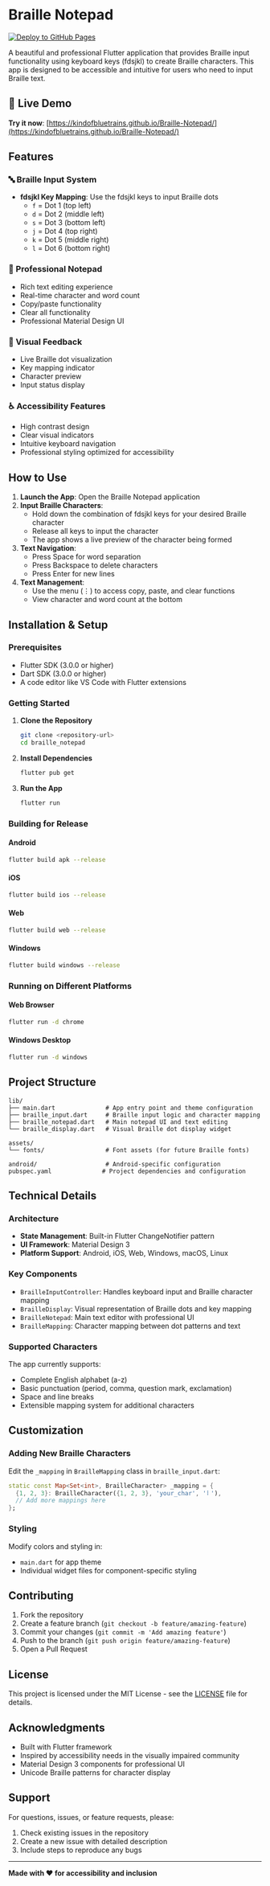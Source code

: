 # Braille Notepad

[![Deploy to GitHub Pages](https://github.com/kindofbluetrains/Braille-Notepad/actions/workflows/deploy.yml/badge.svg)](https://github.com/kindofbluetrains/Braille-Notepad/actions/workflows/deploy.yml)

A beautiful and professional Flutter application that provides Braille input functionality using keyboard keys (fdsjkl) to create Braille characters. This app is designed to be accessible and intuitive for users who need to input Braille text.

## 🚀 Live Demo

**Try it now**: [https://kindofbluetrains.github.io/Braille-Notepad/](https://kindofbluetrains.github.io/Braille-Notepad/)

## Features

### 🔤 Braille Input System
- **fdsjkl Key Mapping**: Use the fdsjkl keys to input Braille dots
  - `f` = Dot 1 (top left)
  - `d` = Dot 2 (middle left)
  - `s` = Dot 3 (bottom left)
  - `j` = Dot 4 (top right)
  - `k` = Dot 5 (middle right)
  - `l` = Dot 6 (bottom right)

### 📝 Professional Notepad
- Rich text editing experience
- Real-time character and word count
- Copy/paste functionality
- Clear all functionality
- Professional Material Design UI

### 🎯 Visual Feedback
- Live Braille dot visualization
- Key mapping indicator
- Character preview
- Input status display

### ♿ Accessibility Features
- High contrast design
- Clear visual indicators
- Intuitive keyboard navigation
- Professional styling optimized for accessibility

## How to Use

1. **Launch the App**: Open the Braille Notepad application
2. **Input Braille Characters**: 
   - Hold down the combination of fdsjkl keys for your desired Braille character
   - Release all keys to input the character
   - The app shows a live preview of the character being formed
3. **Text Navigation**:
   - Press Space for word separation
   - Press Backspace to delete characters
   - Press Enter for new lines
4. **Text Management**:
   - Use the menu (⋮) to access copy, paste, and clear functions
   - View character and word count at the bottom

## Installation & Setup

### Prerequisites
- Flutter SDK (3.0.0 or higher)
- Dart SDK (3.0.0 or higher)
- A code editor like VS Code with Flutter extensions

### Getting Started

1. **Clone the Repository**
   ```bash
   git clone <repository-url>
   cd braille_notepad
   ```

2. **Install Dependencies**
   ```bash
   flutter pub get
   ```

3. **Run the App**
   ```bash
   flutter run
   ```

### Building for Release

#### Android
```bash
flutter build apk --release
```

#### iOS
```bash
flutter build ios --release
```

#### Web
```bash
flutter build web --release
```

#### Windows
```bash
flutter build windows --release
```

### Running on Different Platforms

#### Web Browser
```bash
flutter run -d chrome
```

#### Windows Desktop
```bash
flutter run -d windows
```

## Project Structure

```
lib/
├── main.dart              # App entry point and theme configuration
├── braille_input.dart     # Braille input logic and character mapping
├── braille_notepad.dart   # Main notepad UI and text editing
└── braille_display.dart   # Visual Braille dot display widget

assets/
└── fonts/                 # Font assets (for future Braille fonts)

android/                   # Android-specific configuration
pubspec.yaml              # Project dependencies and configuration
```

## Technical Details

### Architecture
- **State Management**: Built-in Flutter ChangeNotifier pattern
- **UI Framework**: Material Design 3
- **Platform Support**: Android, iOS, Web, Windows, macOS, Linux

### Key Components
- `BrailleInputController`: Handles keyboard input and Braille character mapping
- `BrailleDisplay`: Visual representation of Braille dots and key mapping
- `BrailleNotepad`: Main text editor with professional UI
- `BrailleMapping`: Character mapping between dot patterns and text

### Supported Characters
The app currently supports:
- Complete English alphabet (a-z)
- Basic punctuation (period, comma, question mark, exclamation)
- Space and line breaks
- Extensible mapping system for additional characters

## Customization

### Adding New Braille Characters
Edit the `_mapping` in `BrailleMapping` class in `braille_input.dart`:

```dart
static const Map<Set<int>, BrailleCharacter> _mapping = {
  {1, 2, 3}: BrailleCharacter({1, 2, 3}, 'your_char', '⠇'),
  // Add more mappings here
};
```

### Styling
Modify colors and styling in:
- `main.dart` for app theme
- Individual widget files for component-specific styling

## Contributing

1. Fork the repository
2. Create a feature branch (`git checkout -b feature/amazing-feature`)
3. Commit your changes (`git commit -m 'Add amazing feature'`)
4. Push to the branch (`git push origin feature/amazing-feature`)
5. Open a Pull Request

## License

This project is licensed under the MIT License - see the [LICENSE](LICENSE) file for details.

## Acknowledgments

- Built with Flutter framework
- Inspired by accessibility needs in the visually impaired community
- Material Design 3 components for professional UI
- Unicode Braille patterns for character display

## Support

For questions, issues, or feature requests, please:
1. Check existing issues in the repository
2. Create a new issue with detailed description
3. Include steps to reproduce any bugs

---

**Made with ❤️ for accessibility and inclusion**